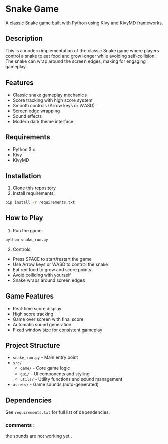 # Snake Game

A classic Snake game built with Python using Kivy and KivyMD frameworks.

## Description

This is a modern implementation of the classic Snake game where players control a snake to eat food and grow longer while avoiding self-collision. The snake can wrap around the screen edges, making for engaging gameplay.

## Features

- Classic snake gameplay mechanics
- Score tracking with high score system
- Smooth controls (Arrow keys or WASD)
- Screen edge wrapping
- Sound effects
- Modern dark theme interface

## Requirements

- Python 3.x
- Kivy
- KivyMD

## Installation

1. Clone this repository
2. Install requirements:
```bash
pip install -r requirements.txt
```

## How to Play

1. Run the game:
```bash
python snake_run.py
```

2. Controls:
- Press SPACE to start/restart the game
- Use Arrow keys or WASD to control the snake
- Eat red food to grow and score points
- Avoid colliding with yourself
- Snake wraps around screen edges

## Game Features

- Real-time score display
- High score tracking
- Game over screen with final score
- Automatic sound generation
- Fixed window size for consistent gameplay

## Project Structure

- `snake_run.py` - Main entry point
- `src/`
  - `game/` - Core game logic
  - `gui/` - UI components and styling
  - `utils/` - Utility functions and sound management
- `assets/` - Game sounds (auto-generated)

## Dependencies

See `requirements.txt` for full list of dependencies.


### comments : 
  the sounds are not working yet . 
